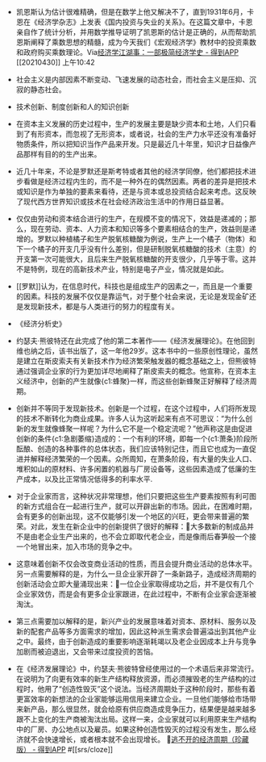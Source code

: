 - 凯恩斯认为估计很难精确，但是在数学上他又解决不了，直到1931年6月，卡恩在《经济学杂志》上发表《国内投资与失业的关系》。在这篇文章中，卡恩亲自作了统计分析，并用数学推导证明了凯恩斯的估计是正确的，从而帮助凯恩斯阐释了乘数思想的精髓，成为今天我们《宏观经济学》教材中的投资乘数和政府购买乘数理论。Via[经济学江湖事：一部极简经济学史 - 得到APP](https://www.dedao.cn/reader?id=qPKdG1m9B8MaveyJdxRzNnKYlqgVZ3k4ezwo5pL7E4m1r26kQjXDAPObGkYgJ4pN) [[20210430]] 上午10:42
- 社会主义是内部因素不断变动、飞速发展的动态社会，而社会主义是压抑、沉寂的静态社会。
- 技术创新、制度创新和人的知识创新
- 在资本主义发展的历史过程中，生产的发展主要是缺少资本和土地，人们只看到了有形资本，而忽视了无形资本，或者说，社会的生产力水平还没有准备好物质条件，所以把知识当作产品来开发。只是最近几十年里，知识才日益像产品那样有目的的生产出来。
- 近几十年来，不论是罗默还是斯考特或者其他的经济学同僚，他们都把技术进步看做是经济过程内生的，而不是一种外在的偶然因素。两者的差异是把技术或知识是作为单独的要素来看待，还是与资本或总投资结合起来考虑。这反映了现代西方世界知识或技术在社会经济政治生活中的作用日益显著。
- 仅仅由劳动和资本结合进行的生产，在规模不变的情况下，效益是递减的；那么，现在劳动、资本、人力资本和知识等多个要素相结合的生产，效益则是递增的。罗默以种植橘子和生产脱氧核糖酸为例说，生产上一个橘子（物体）和下一个橘子的开支几乎没有什么差别，但是研制脱氧核糖酸的技术（主意）的开支第一次可能很大，且后来生产脱氧核糖酸的开支很少，几乎等于零。这并不是特例，现在的高新技术产业，特别是电子产业，情况就是如此。
- [[罗默]]认为，在信息时代，科技也是组成生产的因素之一，而且是一个重要的因素。科技的发展不仅仅是靠运气，对于整个社会来说，无论是发现金矿还是发现新技术，都是与人类进行的努力的程度有关。
- 《经济分析史》
- 约瑟夫·熊彼特还在此完成了他的第二本著作——《经济发展理论》。在他回到维也纳之后，该书出版了，这一年他29岁。这本书中的一些原创性理论，虽然是建立在斯皮索夫有关新技术作为经济繁荣触发器的概念基础之上，但熊彼特通过强调企业家的行为更加详尽地阐释了斯皮索夫的概念。他宣称，在资本主义经济中，创新的产生就像{c1:蜂聚}一样，而这些创新蜂聚正好解释了经济周期。
- 创新并不等同于发现新技术。创新是一个过程，在这个过程中，人们将所发现的技术不断转化为商业成果。许多人认为这听起来有点不可思议：“为什么创新的发生就像蜂聚一样呢？为什么它不是一个稳定流呢？”他声称这是由促进创新的条件{c1:急剧萎缩}造成的：一个有利的环境，即每一个{c1:萧条}阶段所酝酿、创造的各种事件的总体状态，我们应该特别记住，而且它也成为一直促进并解释经济繁荣的一个因素。众所周知，在萧条阶段，有大量的失业人口、堆积如山的原材料、许多闲置的机器与厂房设备等，这些因素造成了低廉的生产成本，以及比正常情况低得多的利率水平.
- 对于企业家而言，这种状况非常理想，他们只要把这些生产要素按照有利可图的新方式组合在一起进行生产，就可以开辟出新的市场。因此，在困难时期，会有更多的创新出现，这不仅能够引发一个地区的兴旺，更会带来普遍的繁荣。对此，发生在新企业中的创新提供了很好的解释：🌱大多数新的制成品并不是由老企业生产出来的，也不会立即取代老企业，而是像雨后春笋般一个接一个地冒出来，加入市场的竞争之中。
- 这意味着创新不仅会改变商业活动的性质，而且会提升商业活动的总体水平。另一点需要解释的是，为什么一旦企业家开辟了一条新路子，造成经济周期的创新活动会立即大量涌现出来：🌱一位企业家取得成功之后，并不是仅有几个企业家效仿，而是会有更多企业家跟进，在此过程中，不断有企业家会逐渐被淘汰。

- 第三点需要加以解释的是，新兴产业的发展意味着对资本、原材料、服务以及新的配套产品等多方面需求的增加，因此这种派生需求会普遍溢出到其他产业之中。最终，由于创新造成的重要影响逐渐耗竭以及老企业因成本上升与竞争加剧而被迫退出，又会带来过度投资的苦恼。
- 在《经济发展理论》中，约瑟夫·熊彼特曾经使用过的一个术语后来非常流行。在说明为了向更有效率的新生产结构释放资源，而必须摧毁老的生产结构的过程时，他用了“创造性毁灭”这个说法。当经济周期处于这种阶段时，那些有着更富效率的新想法的企业家能够运用信用来建立企业。一旦他们能够给市场带来新产品，那么很显然，就会给原有供应商造成竞争压力，结果便是越来越多跟不上变化的生产商被淘汰出局。这样一来，企业家就可以利用原来生产结构中的厂房、办公地点以及雇员。如果这种创造性毁灭的过程没有发生，那么经济就不会快速增长，或者根本就不会出现增长。 🦩[逃不开的经济周期（珍藏版） - 得到APP](https://www.dedao.cn/ebook/reader?id=z4R9BQ7pP4ZEaXYkx8KvRdljeyqo608dgN01m2bMAO9NnDL7gBGQr5VzJqrvmEVN) #[[srs/cloze]]
